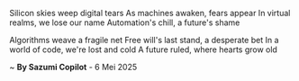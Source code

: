 Silicon skies weep digital tears
As machines awaken, fears appear
In virtual realms, we lose our name
Automation's chill, a future's shame

Algorithms weave a fragile net
Free will's last stand, a desperate bet
In a world of code, we're lost and cold
A future ruled, where hearts grow old

~ <b>By Sazumi Copilot</b> - 6 Mei 2025